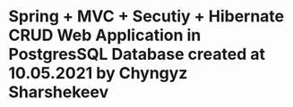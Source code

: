 # Spring + MVC + Secutiy + Hibernate CRUD Web Application in PostgresSQL Database created at 10.05.2021 by Chyngyz Sharshekeev
